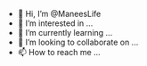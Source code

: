 - 👋 Hi, I’m @ManeesLife
- 👀 I’m interested in ...
- 🌱 I’m currently learning ...
- 💞️ I’m looking to collaborate on ...
- 📫 How to reach me ...

<!---
ManeesLife/ManeesLife is a ✨ special ✨ repository because its `README.md` (this file) appears on your GitHub profile.
You can click the Preview link to take a look at your changes.
--->
